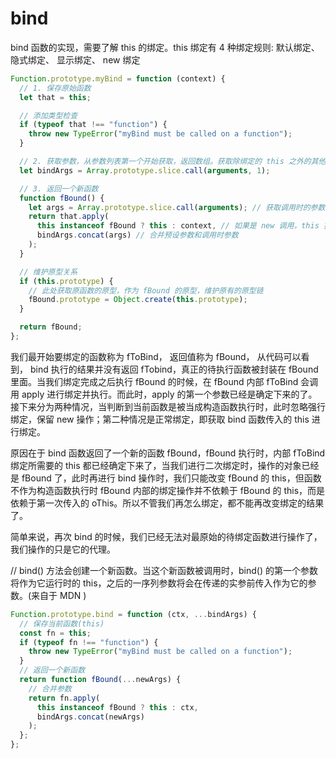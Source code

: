 # bind

bind 函数的实现，需要了解 this 的绑定。this 绑定有 4 种绑定规则: 默认绑定、 隐式绑定、 显示绑定、 new 绑定

```js
Function.prototype.myBind = function (context) {
  // 1. 保存原始函数
  let that = this;

  // 添加类型检查
  if (typeof that !== "function") {
    throw new TypeError("myBind must be called on a function");
  }

  // 2. 获取参数，从参数列表第一个开始获取，返回数组。获取除绑定的 this 之外的其他参数
  let bindArgs = Array.prototype.slice.call(arguments, 1);

  // 3. 返回一个新函数
  function fBound() {
    let args = Array.prototype.slice.call(arguments); // 获取调用时的参数
    return that.apply(
      this instanceof fBound ? this : context, // 如果是 new 调用，this 指向实例，否则指向 context
      bindArgs.concat(args) // 合并预设参数和调用时参数
    );
  }

  // 维护原型关系
  if (this.prototype) {
    // 此处获取原函数的原型，作为 fBound 的原型，维护原有的原型链
    fBound.prototype = Object.create(this.prototype);
  }

  return fBound;
};
```

我们最开始要绑定的函数称为 fToBind， 返回值称为 fBound， 从代码可以看到， bind 执行的结果并没有返回 fTobind，真正的待执行函数被封装在 fBound 里面。当我们绑定完成之后执行 fBound 的时候，在 fBound 内部 fToBind 会调用 apply 进行绑定并执行。而此时，apply 的第一个参数已经是确定下来的了。接下来分为两种情况，当判断到当前函数是被当成构造函数执行时，此时忽略强行绑定，保留 new 操作；第二种情况是正常绑定，即获取 bind 函数传入的 this 进行绑定。

原因在于 bind 函数返回了一个新的函数 fBound，fBound 执行时，内部 fToBind 绑定所需要的 this 都已经确定下来了，当我们进行二次绑定时，操作的对象已经是 fBound 了，此时再进行 bind 操作时，我们只能改变 fBound 的 this，但函数不作为构造函数执行时 fBound 内部的绑定操作并不依赖于 fBound 的 this，而是依赖于第一次传入的 oThis。所以不管我们再怎么绑定，都不能再改变绑定的结果了。

简单来说，再次 bind 的时候，我们已经无法对最原始的待绑定函数进行操作了，我们操作的只是它的代理。

// bind() 方法会创建一个新函数。当这个新函数被调用时，bind() 的第一个参数将作为它运行时的 this，之后的一序列参数将会在传递的实参前传入作为它的参数。(来自于 MDN )

<!-- 现代写法 -->

```js
Function.prototype.bind = function (ctx, ...bindArgs) {
  // 保存当前函数(this)
  const fn = this;
  if (typeof fn !== "function") {
    throw new TypeError("myBind must be called on a function");
  }
  // 返回一个新函数
  return function fBound(...newArgs) {
    // 合并参数
    return fn.apply(
      this instanceof fBound ? this : ctx,
      bindArgs.concat(newArgs)
    );
  };
};
```
